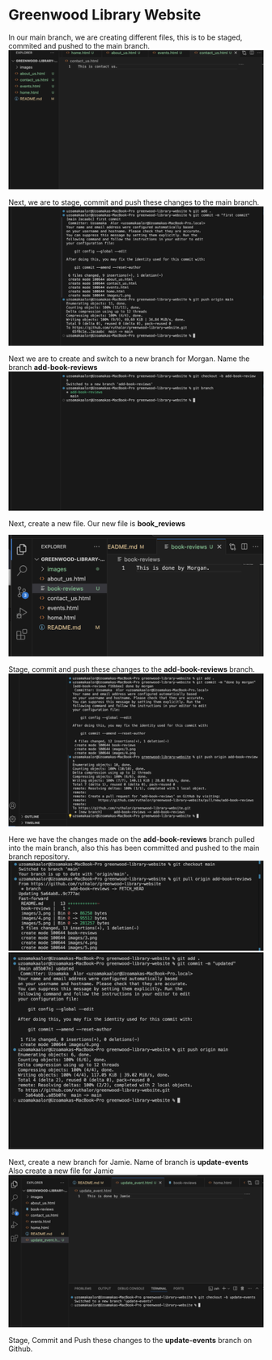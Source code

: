 # Greenwood Library Website
In our main branch, we are creating different files, this is to be staged, commited and pushed to the main branch. 
![Image of created pages](./images/1.png)

Next, we are to stage, commit and push these changes to the main branch. 
![commit changes done](./images/2.png)

Next we are to create and switch to a new branch for Morgan.  Name the branch **add-book-reviews**
![new branch created](./images/3.png)

Next, create a new file. Our new file is **book_reviews**

 
![Morgan Page](./images/4.png)

Stage, commit and push these changes to the **add-book-reviews** branch.
![changes by morgan](./images/5.png)

Here we have the changes made on the **add-book-reviews** branch pulled into the main branch, also this has been committed and pushed to the main branch repository. 
![](./images/6.png)
![](./images/7.png)

Next, create a new branch for Jamie. Name of branch is **update-events**
Also create a new file for Jamie
![](./images/8.png)

Stage, Commit and Push these changes to the **update-events** branch on Github. 